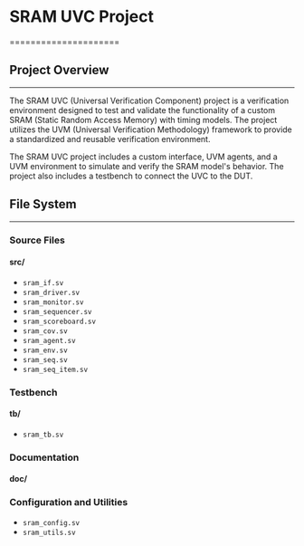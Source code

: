 # SRAM UVC Project
=====================

## Project Overview
-------------------

The SRAM UVC (Universal Verification Component) project is a verification environment designed to test and validate the functionality of a custom SRAM (Static Random Access Memory) with timing models. The project utilizes the UVM (Universal Verification Methodology) framework to provide a standardized and reusable verification environment.

The SRAM UVC project includes a custom interface, UVM agents, and a UVM environment to simulate and verify the SRAM model's behavior. The project also includes a testbench to connect the UVC to the DUT.

## File System
--------------

### Source Files
#### src/

* `sram_if.sv`
* `sram_driver.sv`
* `sram_monitor.sv`
* `sram_sequencer.sv`
* `sram_scoreboard.sv`
* `sram_cov.sv`
* `sram_agent.sv`
* `sram_env.sv`
* `sram_seq.sv`
* `sram_seq_item.sv`

### Testbench
#### tb/

* `sram_tb.sv`

### Documentation
#### doc/

### Configuration and Utilities

* `sram_config.sv`
* `sram_utils.sv`
